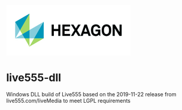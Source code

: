 ![Hexagon logo](/Hexagon_RGB.jpg)

# live555-dll
Windows DLL build of Live555 based on the 2019-11-22 release from live555.com/liveMedia to meet LGPL requirements


